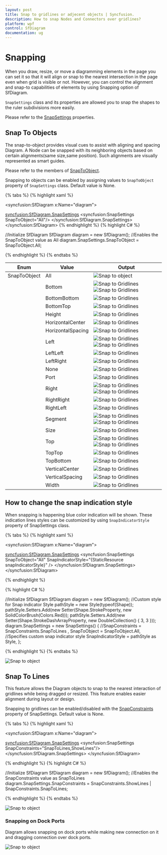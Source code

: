 ```yaml
---
layout: post
title: Snap to gridlines or adjecent objects | Syncfusion.
description: How to snap Nodes and Connectors over gridlines?
platform: wpf
control: SfDiagram
documentation: ug
---
```


# Snapping

When you draw, resize, or move a diagramming elements in the page you can set it so that it will align or snap to the nearest intersection in the page even when grid is visible or not. However, you can control the alignment and snap-to capabilities of elements by using Snapping option of SfDiagram.

`SnapSettings` class and its properties are allowed you to snap the shapes to the ruler subdivisions more easily.

Please refer to the [SnapSettings](https://help.syncfusion.com/cr/cref_files/wpf/Syncfusion.SfDiagram.WPF~Syncfusion.UI.Xaml.Diagram.SnapSettings_members.html) properties.

## Snap To Objects

The snap-to-object provides visual cues to assist with aligning and spacing Diagram. A Node can be snapped with its neighboring objects based on certain alignments(same size,same position). Such alignments are visually represented as smart guides.

Please refer to the members of [SnapToObject](https://help.syncfusion.com/cr/cref_files/wpf/Syncfusion.SfDiagram.WPF~Syncfusion.UI.Xaml.Diagram.SnapToObject.html).

Snapping to objects can be enabled by assigning values to  `SnapToObject` property of `SnapSettings` class. Default value is None.

{% tabs %}
{% highlight xaml %}
<!--Initialize SfDiagram-->
<syncfusion:SfDiagram x:Name="diagram">
  <!--Enables the SnapToObject value as All -->
  <syncfusion:SfDiagram.SnapSettings>
    <syncfusion:SnapSettings SnapToObject="All"/>
  </syncfusion:SfDiagram.SnapSettings>
</syncfusion:SfDiagram>
{% endhighlight %}
{% highlight C# %}

//Initialize SfDiagram
SfDiagram diagram = new SfDiagram();
//Enables the SnapToObject value as All
diagram.SnapSettings.SnapToObject = SnapToObject.All;

{% endhighlight %}
{% endtabs %}

| Enum  | Value| Output |
|---|---|---|
|  SnapToObject|All |![Snap to object](Gridlines_images/SnapToObject.gif) |
| | Bottom | ![Snap to Gridlines](Gridlines_images/SnapToObjectBottomBottom.png) ![Snap to Gridlines](Gridlines_images/SnapToObjectBottom.png)|
|  |BottomBottom | ![Snap to Gridlines](Gridlines_images/SnapToObjectBottomBottom.png) |
|  |BottomTop | ![Snap to Gridlines](Gridlines_images/SnapToObjectBottom.png) |
|  |Height | ![Snap to Gridlines](Gridlines_images/SnapToObjectHeight.png) |
|  | HorizontalCenter| ![Snap to Gridlines](Gridlines_images/SnapToObjectHorizontalCenter.png) |
|  | HorizontalSpacing| ![Snap to Gridlines](Gridlines_images/SnapToObjectHorizontalSpacing.png) |
|  | Left| ![Snap to Gridlines](Gridlines_images/SnapToObjectLeftLeft.png) ![Snap to Gridlines](Gridlines_images/SnapToObjectLeft.png) |
|  | LeftLeft| ![Snap to Gridlines](Gridlines_images/SnapToObjectLeftLeft.png) |
|  | LeftRight| ![Snap to Gridlines](Gridlines_images/SnapToObjectLeft.png) |
|  |None | ![Snap to Gridlines](Gridlines_images/SnapToObjectNone.png) |
|  |Port | ![Snap to Gridlines](Gridlines_images/SnapToObjectPort.png) |
|  |Right | ![Snap to Gridlines](Gridlines_images/SnapToObjectRightRight.png) ![Snap to Gridlines](Gridlines_images/SnapToObjectRight.png)  |
|  | RightRight| ![Snap to Gridlines](Gridlines_images/SnapToObjectRightRight.png) |
|  |RightLeft | ![Snap to Gridlines](Gridlines_images/SnapToObjectRight.png) |
|  | Segment| ![Snap to Gridlines](Gridlines_images/SnapToObjectSegment.png) ![Snap to Gridlines](Gridlines_images/SnapToObjectConnector.png) |
|  | Size| ![Snap to Gridlines](Gridlines_images/SnapToObjectSize.png) |
|  | Top| ![Snap to Gridlines](Gridlines_images/SnapToObjectTopTop.png) ![Snap to Gridlines](Gridlines_images/SnapToObjectTop.png)  |
|  | TopTop| ![Snap to Gridlines](Gridlines_images/SnapToObjectTopTop.png) |
|  |TopBottom | ![Snap to Gridlines](Gridlines_images/SnapToObjectTop.png) |
|  |VerticalCenter | ![Snap to Gridlines](Gridlines_images/SnapToObjectVerticalCenter.png) |
|  | VerticalSpacing| ![Snap to Gridlines](Gridlines_images/SnapToObjectVerticalSpacing.png) |
|  | Width| ![Snap to Gridlines](Gridlines_images/SnapToObjectWidth.png) |

## How to change the snap indication style

When snapping is happening blue color indication will be shown. These indication lines styles can be customized by using `SnapIndicatorStyle` property of SnapSettings class.

{% tabs %}
{% highlight xaml %}

<!--Custom style for snap indicator-->
<Style TargetType="Shape"  x:Key="snapIndicatorStyle">
  <Setter Property="Stroke" Value="Red"/>
  <Setter Property="StrokeDashArray" Value="3"/>
</Style>

<!--Initialize SfDiagram-->
<syncfusion:SfDiagram x:Name="diagram">
  <!--Specify the snap indicator style -->
  <syncfusion:SfDiagram.SnapSettings>
    <syncfusion:SnapSettings SnapToObject="All" SnapIndicatorStyle="{StaticResource snapIndicatorStyle}" />
  </syncfusion:SfDiagram.SnapSettings>
</syncfusion:SfDiagram>

{% endhighlight %}

{% highlight C# %}

//Initialize SfDiagram
SfDiagram diagram = new SfDiagram();
//Custom style for Snap indicator
Style pathStyle = new Style(typeof(Shape));
pathStyle.Setters.Add(new Setter(Shape.StrokeProperty, new SolidColorBrush(Colors.Red)));
pathStyle.Setters.Add(new Setter(Shape.StrokeDashArrayProperty, new DoubleCollection() { 3, 3 }));
diagram.SnapSettings = new SnapSettings()
{
  //SnapConstraints = SnapConstraints.SnapToLines ,
  SnapToObject = SnapToObject.All,
  //Specifies custom snap indicator style
  SnapIndicatorStyle = pathStyle as Style,
};

{% endhighlight %}
{% endtabs %}

![Snap to object](Gridlines_images/SnapIndicatorStyle.png)

## Snap To Lines

This feature allows the Diagram objects to snap to the nearest interaction of gridlines while being dragged or resized. This feature enables easier alignment during layout or design.

Snapping to gridlines can be enabled/disabled with the [SnapConstraints](https://help.syncfusion.com/cr/cref_files/wpf/Syncfusion.SfDiagram.WPF~Syncfusion.UI.Xaml.Diagram.SnapConstraints.html) property of SnapSettings. Default value is None.

{% tabs %}
{% highlight xaml %}
<!--Initialize SfDiagram-->
<syncfusion:SfDiagram x:Name="diagram">
  <!--Enables the SnapConstraints value as SnapToLines -->
  <syncfusion:SfDiagram.SnapSettings>
    <syncfusion:SnapSettings SnapConstraints="SnapToLines,ShowLines"/>
  </syncfusion:SfDiagram.SnapSettings>
</syncfusion:SfDiagram>

{% endhighlight %}
{% highlight C# %}

//Initialize SfDiagram
SfDiagram diagram = new SfDiagram();
//Enables the SnapConstraints value as SnapToLines
diagram.SnapSettings.SnapConstraints = SnapConstraints.ShowLines | SnapConstraints.SnapToLines;

{% endhighlight %}
{% endtabs %}

![Snap to object](Gridlines_images/SnapToLines.gif)

### Snapping on Dock Ports

Diagram allows snapping on dock ports while making new connection on it and dragging connection over dock ports.

![Snap to object](Gridlines_images/DockPortSnapping.gif)
